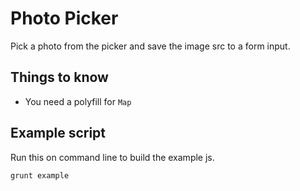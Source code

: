 # Photo Picker

Pick a photo from the picker and save the image src to a form input.

## Things to know

- You need a polyfill for `Map`

## Example script

Run this on command line to build the example js.

`grunt example`

